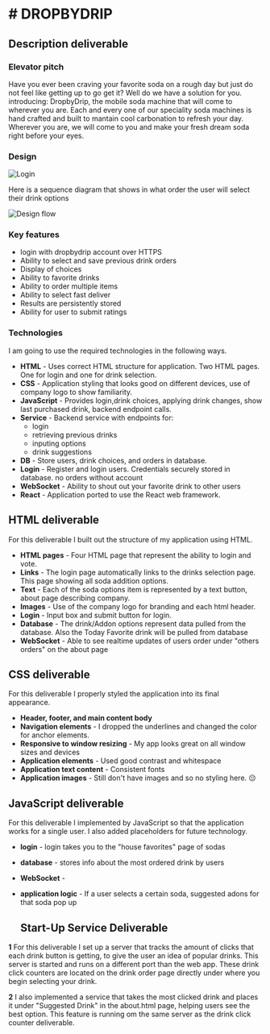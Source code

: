 # # DROPBYDRIP

## Description deliverable

### Elevator pitch

Have you ever been craving your favorite soda on a rough day but just do not feel like getting up to go get it? Well do we have a solution for you. introducing: DropbyDrip, the mobile soda machine that will come to wherever you are. Each and every one of our speciality soda machines is hand crafted and built to mantain cool carbonation to refresh your day. Wherever you are, we will come to you and make your fresh dream soda right before your eyes.

### Design

![Login](https://github.com/Hoosieman/DropByDrip/assets/141951470/84b88a62-4790-4ba1-91b0-72ab5ec7861d)



Here is a sequence diagram that shows in what order the user will select their drink options

![Design flow](https://github.com/Hoosieman/DropByDrip/assets/141951470/121a10fd-4a6c-4ad6-ba35-76a9a1ae79cd)

### Key features

- login with dropbydrip account over HTTPS
- Ability to select and save previous drink orders
- Display of choices
- Ability to favorite drinks
- Ability to order multiple items
- Ability to select fast deliver
- Results are persistently stored
- Ability for user to submit ratings

### Technologies

I am going to use the required technologies in the following ways.

- **HTML** - Uses correct HTML structure for application. Two HTML pages. One for login and one for drink selection.
- **CSS** - Application styling that looks good on different devices, use of company logo to show familiarity.
- **JavaScript** - Provides login,drink choices, applying drink changes, show last purchased drink, backend endpoint calls.
- **Service** - Backend service with endpoints for:
  - login
  - retrieving previous drinks
  - inputing options
  - drink suggestions
- **DB** - Store users, drink choices, and orders in database.
- **Login** - Register and login users. Credentials securely stored in database. no orders without account
- **WebSocket** - Ability to shout out your favorite drink to other users
- **React** - Application ported to use the React web framework.

## HTML deliverable

For this deliverable I built out the structure of my application using HTML.

- **HTML pages** - Four HTML page that represent the ability to login and vote.
- **Links** - The login page automatically links to the drinks selection page. This page showing all soda addition options.
- **Text** - Each of the soda options item is represented by a text button, about page describing company.
- **Images** - Use of the company logo for branding and each html header.
- **Login** - Input box and submit button for login.
- **Database** - The drink/Addon options represent data pulled from the database. Also the Today Favorite drink will be pulled from database
- **WebSocket** - Able to see realtime updates of users order under "others orders" on the about page

## CSS deliverable

For this deliverable I properly styled the application into its final appearance.

- **Header, footer, and main content body**
- **Navigation elements** - I dropped the underlines and changed the color for anchor elements.
- **Responsive to window resizing** - My app looks great on all window sizes and devices
- **Application elements** - Used good contrast and whitespace
- **Application text content** - Consistent fonts
- **Application images** - Still don't have images and so no styling here. 😔

## JavaScript deliverable

For this deliverable I implemented by JavaScript so that the application works for a single user. I also added placeholders for future technology.

- **login** - login takes you to the "house favorites" page of sodas
- **database** - stores info about the most ordered drink by users
- **WebSocket** - 
- **application logic** - If a user selects a certain soda, suggested adons for that soda pop up

  ## Start-Up Service Deliverable ##

**1**  For this deliverable I set up a server that tracks the amount of clicks that each drink button is getting, to give the user an idea of popular drinks. This server is started and runs on a different port than the web app. These drink click counters are located on the drink order page directly under where you begin selecting your drink.

  **2** I also implemented a service that takes the most clicked drink and places it under "Suggested Drink" in the about.html page, helping users see the best option. This feature is running om the same server as the drink click counter deliverable.
